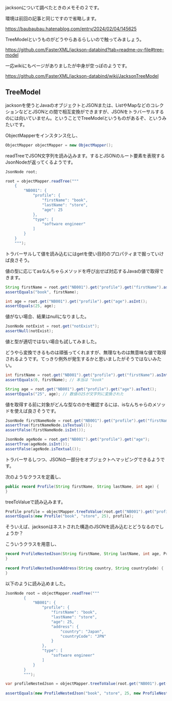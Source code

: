 jacksonについて調べたときのメモその２です。

環境は前回の記事と同じですので省略します。

https://baubaubau.hatenablog.com/entry/2024/02/04/145625

TreeModelというものがどうやらあるらしいので触ってみましょう。

https://github.com/FasterXML/jackson-databind?tab=readme-ov-file#tree-model

一応wikiにもページがありましたが中身が空っぽのようです。

https://github.com/FasterXML/jackson-databind/wiki/JacksonTreeModel

## TreeModel

jacksonを使うとJavaのオブジェクトとJSONまたは、ListやMapなどのコレクションなどとJSONとの間で相互変換ができますが、JSONをトラバーサルするのには向いていません。ということでTreeModelというものがあるぞ、というみたいです。

ObjectMapperをインスタンス化し、

``` java
ObjectMapper objectMapper = new ObjectMapper();
```

readTreeでJSON文字列を読み込みます。するとJSONのルート要素を表現するJsonNodeが返ってくるようです。

``` java
JsonNode root;

root = objectMapper.readTree("""
    {
        "NB001": {
            "profile": {
                "firstName": "book",
                "lastName": "store",
                "age": 25
            },
            "type": [
                "software engineer"
            ]
        }
    }
    """);
```

トラバーサルして値を読み込むにはgetを使い目的のプロパティまで掘っていけば良さそう。

値の型に応じてasなんちゃらメソッドを呼び出せば対応するJavaの値で取得できます。

``` java
String firstName = root.get("NB001").get("profile").get("firstName").asText();
assertEquals("book", firstName);

int age = root.get("NB001").get("profile").get("age").asInt();
assertEquals(25, age);
```

値がない場合、結果はnullになりました。

``` java
JsonNode notExist = root.get("notExist");
assertNull(notExist);
```

値と型が適切ではない場合も試してみました。

どうやら変換できるものは頑張ってくれますが、無理なものは無意味な値で取得されるようです。てっきり例外が発生するかと思いましたがそうではないみたい。

``` java
int firstName = root.get("NB001").get("profile").get("firstName").asInt();
assertEquals(0, firstName); // 本当は "book"

String age = root.get("NB001").get("profile").get("age").asText();
assertEquals("25", age); // 数値の25が文字列に変換された
```

値を取得する前に対象がどんな型なのかを確認するには、isなんちゃらのメソッドを使えば良さそうです。

``` java
JsonNode firstNameNode = root.get("NB001").get("profile").get("firstName");
assertTrue(firstNameNode.isTextual());
assertFalse(firstNameNode.isInt());

JsonNode ageNode = root.get("NB001").get("profile").get("age");
assertTrue(ageNode.isInt());
assertFalse(ageNode.isTextual());
```

トラバーサるしつつ、JSONの一部分をオブジェクトへマッピングできるようです。

次のようなクラスを定義し、

``` java
public record Profile(String firstName, String lastName, int age) {
}
```

treeToValueで読み込みます。

``` java
Profile profile = objectMapper.treeToValue(root.get("NB001").get("profile"), Profile.class);
assertEquals(new Profile("book", "store", 25), profile);
```

そういえば、jacksonはネストされた構造のJSONを読み込むとどうなるのでしょうか？

こういうクラスを用意し、

``` java
record ProfileNestedJson(String firstName, String lastName, int age, ProfileNestedJsonAddress address) {
}
                                                                                                        
record ProfileNestedJsonAddress(String country, String countryCode) {
}
```

以下のように読み込めました。

``` java
JsonNode root = objectMapper.readTree("""
        {
            "NB001": {
                "profile": {
                    "firstName": "book",
                    "lastName": "store",
                    "age": 25,
                    "address": {
                        "country": "Japan",
                        "countryCode": "JPN"
                    }
                },
                "type": [
                    "software engineer"
                ]
            }
        }
        """);

var profileNestedJson = objectMapper.treeToValue(root.get("NB001").get("profile"), ProfileNestedJson.class);
                                                                                                                          
assertEquals(new ProfileNestedJson("book", "store", 25, new ProfileNestedJsonAddress("Japan", "JPN")), profileNestedJson);
```
